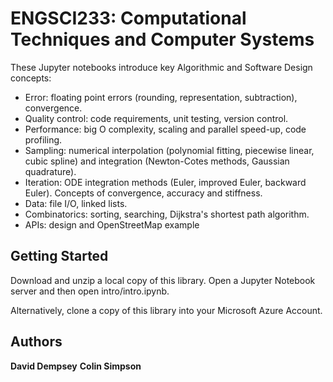 # ENGSCI233: Computational Techniques and Computer Systems

These Jupyter notebooks introduce key Algorithmic and Software Design concepts:
- Error: floating point errors (rounding, representation, subtraction), convergence.
- Quality control: code requirements, unit testing, version control.
- Performance: big O complexity, scaling and parallel speed-up, code profiling.
- Sampling: numerical interpolation (polynomial fitting, piecewise linear, cubic spline) and integration (Newton-Cotes methods, Gaussian quadrature).
- Iteration: ODE integration methods (Euler, improved Euler, backward Euler). Concepts of convergence, accuracy and stiffness.
- Data: file I/O, linked lists.
- Combinatorics: sorting, searching, Dijkstra's shortest path algorithm.
- APIs: design and OpenStreetMap example

## Getting Started

Download and unzip a local copy of this library. Open a Jupyter Notebook server and then open intro/intro.ipynb.

Alternatively, clone a copy of this library into your Microsoft Azure Account.

## Authors

**David Dempsey**
**Colin Simpson**
